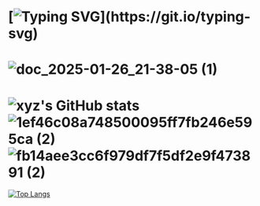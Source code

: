[![Typing SVG](https://readme-typing-svg.demolab.com?font=Fira+Code&pause=1000&width=435&lines=Hello%2C+my+name+is+XYZ!)](https://git.io/typing-svg)
===============================================================================================================================================
![doc_2025-01-26_21-38-05 (1)](https://github.com/user-attachments/assets/08726eab-be8b-4650-9f1f-b3ee1b3a43cb)
============================
![xyz's GitHub stats](https://github-readme-stats.vercel.app/api?username=xyz&show_icons=true&theme=jolly)
![1ef46c08a748500095ff7fb246e595ca (2)](https://github.com/user-attachments/assets/b504a090-081a-412b-a7e4-3795c0e148b2)
![fb14aee3cc6f979df7f5df2e9f473891 (2)](https://github.com/user-attachments/assets/ba871ecc-9641-42c5-b3fb-60d057d02e7b)
=======================================================================================================================================
[![Top Langs](https://github-readme-stats.vercel.app/api/top-langs/?username=xyzfbi)](https://github.com/anuraghazra/github-readme-stats)
